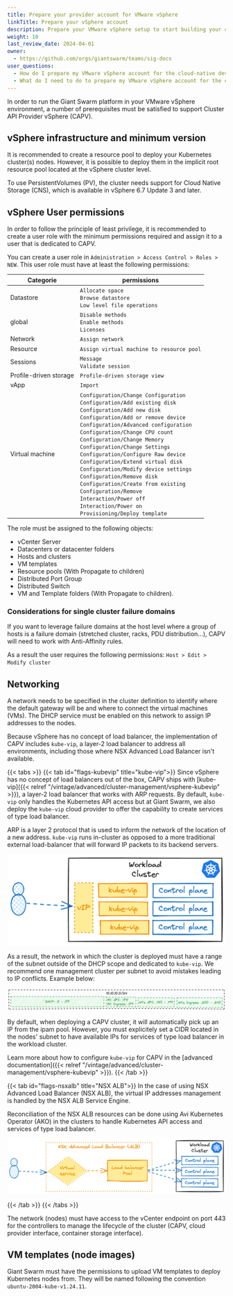 ```yaml
---
title: Prepare your provider account for VMware vSphere
linkTitle: Prepare your vSphere account
description: Prepare your VMware vSphere setup to start building your cloud-native developer platform with Giant Swarm.
weight: 10
last_review_date: 2024-04-01
owner:
  - https://github.com/orgs/giantswarm/teams/sig-docs
user_questions:
  - How do I prepare my VMware vSphere account for the cloud-native developer platform?
  - What do I need to do to prepare my VMware vSphere account for the cloud-native developer platform?
---
```


In order to run the Giant Swarm platform in your VMware vSphere environment, a number of prerequisites must be satisfied to support Cluster API Provider vSphere (CAPV).

## vSphere infrastructure and minimum version

It is recommended to create a resource pool to deploy your Kubernetes cluster(s) nodes. However, it is possible to deploy them in the implicit root resource pool located at the vSphere cluster level.

To use PersistentVolumes (PV), the cluster needs support for Cloud Native Storage (CNS), which is available in vSphere 6.7 Update 3 and later.

## vSphere User permissions

In order to follow the principle of least privilege, it is recommended to create a user role with the minimum permissions required and assign it to a user that is dedicated to CAPV.

You can create a user role in `Administration > Access Control > Roles > NEW`. This user role must have at least the following permissions:

| Categorie | permissions |
| -------- | -------- |
| Datastore | `Allocate space`<br>`Browse datastore`<br>`Low level file operations` |
| global | `Disable methods`<br>`Enable methods`<br>`Licenses` |
| Network | `Assign network` |
| Resource | `Assign virtual machine to resource pool` |
| Sessions | `Message`<br>`Validate session` |
| Profile-driven storage | `Profile-driven storage view` |
| vApp | `Import` |
| Virtual machine | `Configuration/Change Configuration`<br>`Configuration/Add existing disk`<br>`Configuration/Add new disk`<br>`Configuration/Add or remove device`<br>`Configuration/Advanced configuration`<br>`Configuration/Change CPU count`<br>`Configuration/Change Memory`<br>`Configuration/Change Settings`<br>`Configuration/Configure Raw device`<br>`Configuration/Extend virtual disk`<br>`Configuration/Modify device settings`<br>`Configuration/Remove disk`<br>`Configuration/Create from existing`<br>`Configuration/Remove`<br>`Interaction/Power off`<br>`Interaction/Power on`<br>`Provisioning/Deploy template` |

The role must be assigned to the following objects:

* vCenter Server
* Datacenters or datacenter folders
* Hosts and clusters
* VM templates
* Resource pools (With Propagate to children)
* Distributed Port Group
* Distributed Switch
* VM and Template folders (With Propagate to children).

### Considerations for single cluster failure domains

If you want to leverage failure domains at the host level where a group of hosts is a failure domain (stretched cluster, racks, PDU distribution...), CAPV will need to work with Anti-Affinity rules.

As a result the user requires the following permissions: `Host > Edit > Modify cluster`

## Networking

A network needs to be specified in the cluster definition to identify where the default gateway will be and where to connect the virtual machines (VMs). The DHCP service must be enabled on this network to assign IP addresses to the nodes.

Because vSphere has no concept of load balancer, the implementation of CAPV includes `kube-vip`, a layer-2 load balancer to address all environments, including those where NSX Advanced Load Balancer isn't available.

{{< tabs >}}
{{< tab id="flags-kubevip" title="kube-vip">}}
Since vSphere has no concept of load balancers out of the box, CAPV ships with [kube-vip]({{< relref "/vintage/advanced/cluster-management/vsphere-kubevip" >}}), a layer-2 load balancer that works with ARP requests. By default, `kube-vip` only handles the Kubernetes API access but at Giant Swarm, we also deploy the `kube-vip` cloud provider to offer the capability to create services of type load balancer.

ARP is a layer 2 protocol that is used to inform the network of the location of a new address. `kube-vip` runs in-cluster as opposed to a more traditional external load-balancer that will forward IP packets to its backend servers.

![capv kubevip](capv-kubevip-excalidraw.png)

As a result, the network in which the cluster is deployed must have a range of the subnet outside of the DHCP scope and dedicated to `kube-vip`. We recommend one management cluster per subnet to avoid mistakes leading to IP conflicts. Example below:

![capv kubevip ipam](capv-kubevip-ipam-excalidraw.png)

By default, when deploying a CAPV cluster, it will automatically pick up an IP from the ipam pool. However, you must explicitely set a CIDR located in the nodes' subnet to have available IPs for services of type load balancer in the workload cluster.

Learn more about how to configure `kube-vip` for CAPV in the [advanced documentation]({{< relref "/vintage/advanced/cluster-management/vsphere-kubevip" >}}).
{{< /tab >}}

{{< tab id="flags-nsxalb" title="NSX ALB">}}
In the case of using NSX Advanced Load Balancer (NSX ALB), the virtual IP addresses management is handled by the NSX ALB Service Engine.

Reconciliation of the NSX ALB resources can be done using Avi Kubernetes Operator (AKO) in the clusters to handle Kubernetes API access and services of type load balancer.

![capv kubevip](capv-nsxalb-excalidraw.png)

{{< /tab >}}
{{< /tabs >}}

The network (nodes) must have access to the vCenter endpoint on port 443 for the controllers to manage the lifecycle of the cluster (CAPV, cloud provider interface, container storage interface).

## VM templates (node images)

Giant Swarm must have the permissions to upload VM templates to deploy Kubernetes nodes from. They will be named following the convention `ubuntu-2004-kube-v1.24.11`.

